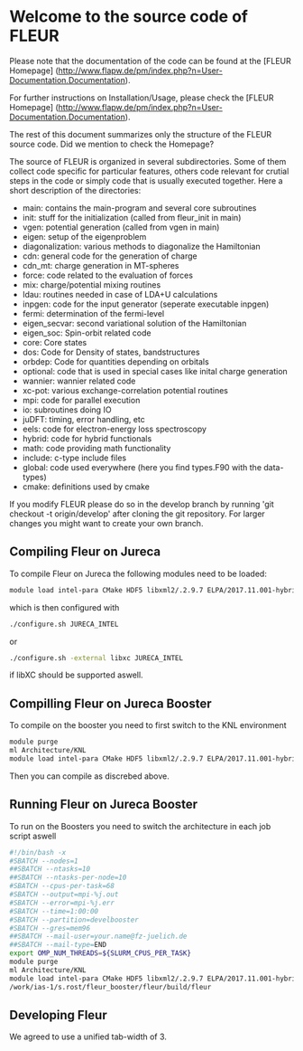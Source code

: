 Welcome to the source code of FLEUR
===================================

Please note that the documentation of the
code can be found at the [FLEUR Homepage]
(http://www.flapw.de/pm/index.php?n=User-Documentation.Documentation).

For further instructions on Installation/Usage,
please check the [FLEUR Homepage]
(http://www.flapw.de/pm/index.php?n=User-Documentation.Documentation).

The rest of this document summarizes only the 
structure of the FLEUR source code. Did
we mention to check the Homepage?

The source of FLEUR is organized in several 
subdirectories. Some of them collect code 
specific for particular features, others code
relevant for crutial steps in the code or simply
code that is usually executed together.
Here a short description of the directories:

* main: contains the main-program and several core subroutines
* init: stuff for the initialization (called from fleur_init in main)
* vgen: potential generation (called from vgen in main)
* eigen: setup of the eigenproblem
* diagonalization: various methods to diagonalize the Hamiltonian
* cdn: general code for the generation of charge
* cdn_mt: charge generation in MT-spheres
* force: code related to the evaluation of forces
* mix: charge/potential mixing routines
* ldau: routines needed in case of LDA+U calculations
* inpgen: code for the input generator (seperate executable inpgen)
* fermi: determination of the fermi-level
* eigen_secvar: second variational solution of the Hamiltonian
* eigen_soc: Spin-orbit related code
* core: Core states
* dos: Code for Density of states, bandstructures
* orbdep: Code for quantities depending on orbitals
* optional: code that is used in special cases like inital charge generation
* wannier: wannier related code
* xc-pot: various exchange-correlation potential routines
* mpi: code for parallel execution
* io: subroutines doing IO
* juDFT: timing, error handling, etc
* eels: code for electron-energy loss spectroscopy
* hybrid: code for hybrid functionals 
* math: code providing math functionality
* include: c-type include files
* global: code used everywhere (here you find types.F90 with the data-types)
* cmake: definitions used by cmake

If you modify FLEUR please do so in the develop branch by running
'git checkout -t origin/develop'
after cloning the git repository. For larger changes you might want to
create your own branch.

## Compiling Fleur on Jureca
To compile Fleur on Jureca the following modules need to be loaded:

```bash
module load intel-para CMake HDF5 libxml2/.2.9.7 ELPA/2017.11.001-hybrid
```
which is then configured with
```bash
./configure.sh JURECA_INTEL
```
or
```bash
./configure.sh -external libxc JURECA_INTEL 
```
if libXC should be supported aswell.

## Compilling Fleur on Jureca Booster

To compile on the booster you need to first switch to the KNL environment

```bash
module purge
ml Architecture/KNL
module load intel-para CMake HDF5 libxml2/.2.9.7 ELPA/2017.11.001-hybrid
```
Then you can compile as discrebed above.

## Running Fleur on Jureca Booster

To run on the Boosters you need to switch the architecture in each job script aswell
```bash
#!/bin/bash -x
#SBATCH --nodes=1
##SBATCH --ntasks=10
##SBATCH --ntasks-per-node=10
#SBATCH --cpus-per-task=68
#SBATCH --output=mpi-%j.out
#SBATCH --error=mpi-%j.err
#SBATCH --time=1:00:00
#SBATCH --partition=develbooster
#SBATCH --gres=mem96
##SBATCH --mail-user=your.name@fz-juelich.de
##SBATCH --mail-type=END
export OMP_NUM_THREADS=${SLURM_CPUS_PER_TASK}
module purge
ml Architecture/KNL
module load intel-para CMake HDF5 libxml2/.2.9.7 ELPA/2017.11.001-hybrid
/work/ias-1/s.rost/fleur_booster/fleur/build/fleur
```

## Developing Fleur

We agreed to use a unified tab-width of 3.